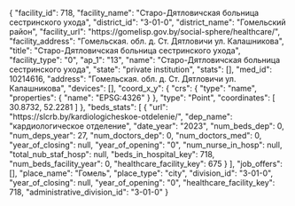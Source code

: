{
    "facility_id": 718,
    "facility_name": "Старо-Дятловичская больница сестринского ухода",
    "district_id": "3-01-0",
    "district_name": "Гомельский район",
    "facility_url": "https:\/\/gomelisp.gov.by\/social-sphere\/healthcare\/",
    "facility_address": "Гомельская. обл. д. Ст. Дятловичи ул. Калашникова",
    "title": "Старо-Дятловичская больница сестринского ухода",
    "facility_type": "0",
    "ap_1": "13",
    "name": "Старо-Дятловичская больница сестринского ухода",
    "state": "private institution",
    "stats": [],
    "med_id": 10214616,
    "address": "Гомельская. обл. д. Ст. Дятловичи ул. Калашникова",
    "devices": [],
    "coord_x_y": {
        "crs": {
            "type": "name",
            "properties": {
                "name": "EPSG:4326"
            }
        },
        "type": "Point",
        "coordinates": [
            30.8732,
            52.2281
        ]
    },
    "beds_stats": [
        {
            "url": "https:\/\/slcrb.by\/kardiologicheskoe-otdelenie\/",
            "dep_name": "кардиологическое отделение",
            "date_year": "2023",
            "num_beds_dep": 0,
            "num_deps_year": 27,
            "num_doctors_dep": 0,
            "num_doctors_med": 0,
            "year_of_closing": null,
            "year_of_opening": "0",
            "num_nurse_in_hosp": null,
            "total_nub_staf_hosp": null,
            "beds_in_hospital_key": 718,
            "num_beds_facility_year": 0,
            "healthcare_facility_key": 675
        }
    ],
    "job_offers": [],
    "place_name": "Гомель",
    "place_type": "city",
    "division_id": "3-01-0",
    "year_of_closing": null,
    "year_of_opening": "0",
    "healthcare_facility_key": 718,
    "administrative_division_id": "3-01-0"
}